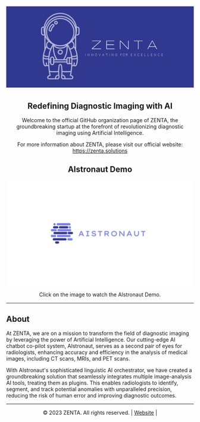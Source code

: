 <!-- ZENTA - Redefining Diagnostic Imaging with AI -->

<h1 align="center">
  <img src="https://github.com/ZentaLabs/.github/raw/main/Zenta-logo.png" alt="ZENTA Logo" >
</h1>

<h2 align="center">Redefining Diagnostic Imaging with AI</h2>

<p align="center">
  Welcome to the official GitHub organization page of ZENTA, the groundbreaking startup at the forefront of revolutionizing diagnostic imaging using Artificial Intelligence.
</p>

<p align="center">
  For more information about ZENTA, please visit our official website: <a href="https://zenta.solutions">https://zenta.solutions</a>
</p>


<h2 align="center">AIstronaut Demo</h2>

<a href="https://www.canva.com/design/DAFjG1c-Qbw/7S3dVffqsDy-RUlsO0s7Ww/watch?utm_content=DAFjG1c-Qbw&utm_campaign=designshare&utm_medium=link&utm_source=publishsharelink" target="_blank" rel="noopener">
  <img src="https://github.com/ZentaLabs/.github/raw/main/AIstronaut.png" alt="AIstronaut Demo" style="display: block; margin: 0 auto;">
</a>

<p align="center">
  Click on the image to watch the AIstronaut Demo.
</p>




---

## About

At ZENTA, we are on a mission to transform the field of diagnostic imaging by leveraging the power of Artificial Intelligence. Our cutting-edge AI chatbot co-pilot system, AIstronaut, serves as a second pair of eyes for radiologists, enhancing accuracy and efficiency in the analysis of medical images, including CT scans, MRIs, and PET scans.

With AIstronaut's sophisticated linguistic AI orchestrator, we have created a groundbreaking solution that seamlessly integrates multiple image-analysis AI tools, treating them as plugins. This enables radiologists to identify, segment, and track potential anomalies with unparalleled precision, reducing the risk of human error and improving diagnostic outcomes.

---

<p align="center">
  &copy; 2023 ZENTA. All rights reserved. | <a href="https://zenta.solutions">Website</a> |
</p>

